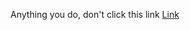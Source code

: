 Anything you do, don't click this link 
<a href="https://www.youtube.com/watch?v=dQw4w9WgXcQ"> Link</a>

